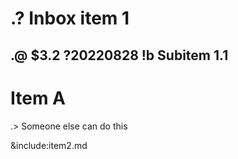 # .? Inbox item 1

## .@ $3.2 ?20220828 !b Subitem 1.1

# Item A

.> Someone else can do this

&include:item2.md

